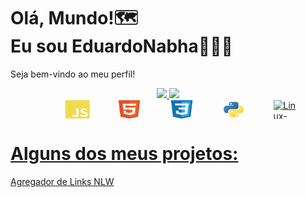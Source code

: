 <h1>Olá, Mundo!🗺<br>Eu sou EduardoNabha👩🏻‍💻 </h1>

<p>Seja bem-vindo ao meu perfil!</p>
<div align="center">
  <a href="https://github.com/EduardoNabha">
  <img height="180em" src="https://github-readme-stats.vercel.app/api?username=EduardoNabha&show_icons=true&theme=dracula&include_all_commits=true&count_private=true"/>
  <img height="180em" src="https://github-readme-stats.vercel.app/api/top-langs/?username=EduardoNabha&layout=compact&langs_count=7&theme=dracula"/>
</div>


<div style="display: flex; justify-content: space-evenly; align='center'"><br>
  <img align="center" alt="Js-Logo" height="30" width="40" src="https://raw.githubusercontent.com/devicons/devicon/master/icons/javascript/javascript-plain.svg">
  <img align="center" alt="HTML-Logo" height="30" width="40" src="https://raw.githubusercontent.com/devicons/devicon/master/icons/html5/html5-original.svg">
  <img align="center" alt="CSS-Logo" height="30" width="40" src="https://raw.githubusercontent.com/devicons/devicon/master/icons/css3/css3-original.svg">
  <img align="center" alt="Python-Logo" height="30" width="40" src="https://raw.githubusercontent.com/devicons/devicon/master/icons/python/python-original.svg">
  <img align="center" alt="Linux-Logo" height="30" width="40" src="https://cdn.jsdelivr.net/gh/devicons/devicon/icons/linux/linux-original.svg">
 </div>
<div>
<h1>Alguns dos meus projetos:</h1>
<a href="https://eduardonabha.github.io/nlw-Agregador-de-Links/">Agregador de Links NLW</a>

</div>

##
